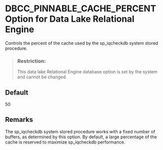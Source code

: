 <!-- loioa632e8ee84f210158a4486c892490f49 -->

# DBCC\_PINNABLE\_CACHE\_PERCENT Option for Data Lake Relational Engine

Controls the percent of the cache used by the sp\_iqcheckdb system stored procedure.



> ### Restriction:  
> This data lake Relational Engine database option is set by the system and cannot be changed.



<a name="loioa632e8ee84f210158a4486c892490f49__iq_refso_465"/>

## Default

50



<a name="loioa632e8ee84f210158a4486c892490f49__iq_refso_467"/>

## Remarks

The sp\_iqcheckdb system stored procedure works with a fixed number of buffers, as determined by this option. By default, a large percentage of the cache is reserved to maximize sp\_iqcheckdb performance.

